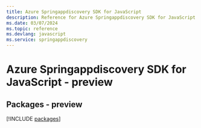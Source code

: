 ```yaml
---
title: Azure Springappdiscovery SDK for JavaScript
description: Reference for Azure Springappdiscovery SDK for JavaScript
ms.date: 03/07/2024
ms.topic: reference
ms.devlang: javascript
ms.service: springappdiscovery
---
```

# Azure Springappdiscovery SDK for JavaScript - preview
## Packages - preview
[!INCLUDE [packages](springappdiscovery-index.md)]